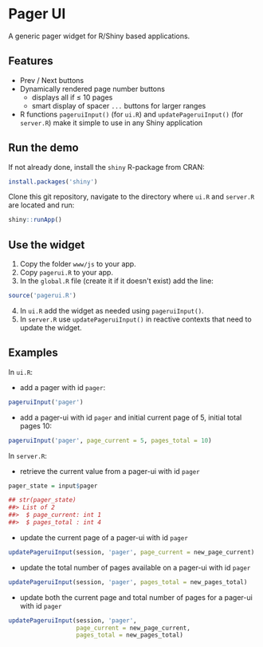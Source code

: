Pager UI
========
A generic pager widget for R/Shiny based applications.

## Features
* Prev / Next buttons
* Dynamically rendered page number buttons
    * displays all if &leq; 10 pages
    * smart display of spacer `...` buttons for larger ranges
* R functions `pageruiInput()` (for `ui.R`) and `updatePageruiInput()` (for
  `server.R`) make it simple to use in any Shiny application

## Run the demo
If not already done, install the `shiny` R-package from CRAN:

```r
install.packages('shiny')
```

Clone this git repository, navigate to the directory where `ui.R` and `server.R`
are located and run:

```r
shiny::runApp()
```

## Use the widget
1. Copy the folder `www/js` to your app.
2. Copy `pagerui.R` to your app.
3. In the `global.R` file (create it if it doesn't exist) add the line:

```r
source('pagerui.R')
```

4. In `ui.R` add the widget as needed using `pageruiInput()`.
5. In `server.R` use `updatePageruiInput()` in reactive contexts that need to 
   update the widget.

## Examples
In `ui.R`:
* add a pager with id `pager`:

```r
pageruiInput('pager')
```

* add a pager-ui with id `pager` and initial current page of 5, initial total pages 10:

```r
pageruiInput('pager', page_current = 5, pages_total = 10)
```

In `server.R`:
* retrieve the current value from a pager-ui with id `pager`

```r
pager_state = input$pager

## str(pager_state) 
##> List of 2
##>  $ page_current: int 1
##>  $ pages_total : int 4
```

* update the current page of a pager-ui with id `pager`

```r
updatePageruiInput(session, 'pager', page_current = new_page_current)
```

* update the total number of pages available on a pager-ui with id `pager`

```r
updatePageruiInput(session, 'pager', pages_total = new_pages_total)
```

* update both the current page and total number of pages for a pager-ui with id `pager`

```r
updatePageruiInput(session, 'pager', 
                   page_current = new_page_current, 
                   pages_total = new_pages_total)
```
